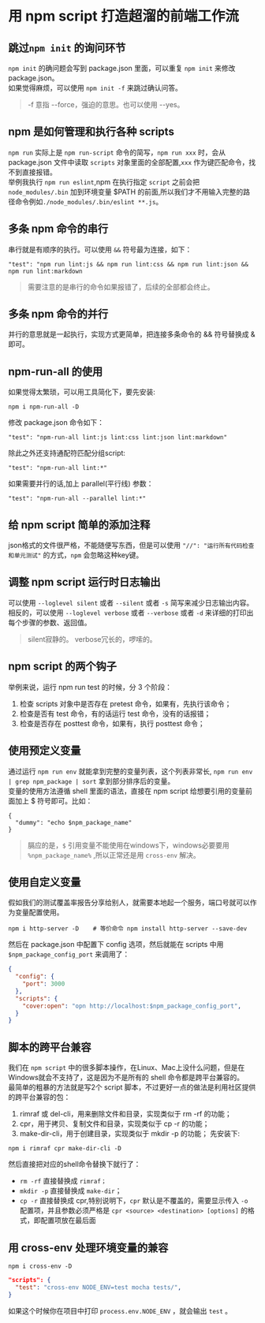 # 用 npm script 打造超溜的前端工作流

## 跳过`npm init` 的询问环节
`npm init` 的确问题会写到 package.json 里面，可以重复 `npm init` 来修改 package.json。  
如果觉得麻烦，可以使用 `npm init -f` 来跳过确认问答。
> -f 意指 --force，强迫的意思。也可以使用 --yes。

## npm 是如何管理和执行各种 scripts
`npm run` 实际上是 `npm run-script` 命令的简写，`npm run xxx` 时，会从 package.json 文件中读取 `scripts` 对象里面的全部配置,`xxx` 作为键匹配命令，找不到直接报错。  
举例我执行 `npm run eslint`,npm 在执行指定 `script` 之前会把` node_modules/.bin` 加到环境变量 $PATH 的前面,所以我们才不用输入完整的路径命令例如`./node_modules/.bin/eslint **.js`。

## 多条 npm 命令的串行
串行就是有顺序的执行。可以使用 `&&` 符号最为连接，如下：  
```
"test": "npm run lint:js && npm run lint:css && npm run lint:json && npm run lint:markdown
```
> 需要注意的是串行的命令如果报错了，后续的全部都会终止。

## 多条 npm 命令的并行
并行的意思就是一起执行，实现方式更简单，把连接多条命令的 && 符号替换成 & 即可。

## npm-run-all 的使用
如果觉得太繁琐，可以用工具简化下，要先安装:
```shell
npm i npm-run-all -D
```
修改 package.json 命令如下：
```
"test": "npm-run-all lint:js lint:css lint:json lint:markdown"
```
除此之外还支持通配符匹配分组script:
```
"test": "npm-run-all lint:*"
```
如果需要并行的话,加上 parallel(平行线) 参数：
```
"test": "npm-run-all --parallel lint:*"
```

## 给 npm script 简单的添加注释
json格式的文件很严格，不能随便写东西，但是可以使用 `"//": "运行所有代码检查和单元测试"` 的方式，`npm` 会忽略这种key键。

## 调整 npm script 运行时日志输出
可以使用 `--loglevel silent` 或者 `--silent` 或者 `-s` 简写来减少日志输出内容。  
相反的，可以使用 `--loglevel verbose` 或者 `--verbose` 或者 `-d` 来详细的打印出每个步骤的参数、返回值。
> silent寂静的。  verbose冗长的，啰嗦的。

## npm script 的两个钩子
举例来说，运行 npm run test 的时候，分 3 个阶段：
1. 检查 scripts 对象中是否存在 pretest 命令，如果有，先执行该命令；
2. 检查是否有 test 命令，有的话运行 test 命令，没有的话报错；
3. 检查是否存在 posttest 命令，如果有，执行 posttest 命令；

## 使用预定义变量
通过运行 `npm run env` 就能拿到完整的变量列表，这个列表非常长, `npm run env | grep npm_package | sort` 拿到部分排序后的变量。  
变量的使用方法遵循 shell 里面的语法，直接在 npm script 给想要引用的变量前面加上 $ 符号即可。比如：
```shell
{
  "dummy": "echo $npm_package_name"
}
```
> 膈应的是，`$` 引用变量不能使用在windows下，windows必要要用 `%npm_package_name%` ,所以正常还是用 `cross-env` 解决。

## 使用自定义变量
假如我们的测试覆盖率报告分享给别人，就需要本地起一个服务，端口号就可以作为变量配置使用。
```shell
npm i http-server -D    # 等价命令 npm install http-server --save-dev
```
然后在 package.json 中配置下 config 选项，然后就能在 scripts 中用 `$npm_package_config_port` 来调用了：
```json
{
  "config": {
    "port": 3000
  },
  "scripts": {
    "cover:open": "opn http://localhost:$npm_package_config_port",
  }
}
```

## 脚本的跨平台兼容
我们在 `npm script` 中的很多脚本操作，在Linux、Mac上没什么问题，但是在Windows就会不支持了，这是因为不是所有的 shell 命令都是跨平台兼容的。  
最简单的粗暴的方法就是写2个 script 脚本，不过更好一点的做法是利用社区提供的跨平台兼容的包：
1. rimraf 或 del-cli，用来删除文件和目录，实现类似于 rm -rf 的功能；
2. cpr，用于拷贝、复制文件和目录，实现类似于 cp -r 的功能；
3. make-dir-cli，用于创建目录，实现类似于 mkdir -p 的功能；
先安装下:
```shell
npm i rimraf cpr make-dir-cli -D
```
然后直接把对应的shell命令替换下就行了：
* `rm -rf` 直接替换成 `rimraf；`
* `mkdir -p` 直接替换成 `make-dir`；
* `cp -r` 直接替换成 cpr,特别说明下，`cpr` 默认是不覆盖的，需要显示传入 `-o` 配置项，并且参数必须严格是 `cpr <source> <destination> [options]` 的格式，即配置项放在最后面

## 用 cross-env 处理环境变量的兼容
```shell
npm i cross-env -D
```
```json
"scripts": {
  "test": "cross-env NODE_ENV=test mocha tests/",
}
```
如果这个时候你在项目中打印 `process.env.NODE_ENV` ，就会输出 `test` 。